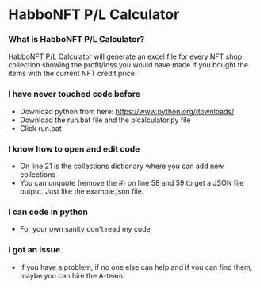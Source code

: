 # HabboNFT P/L Calculator

 ### What is HabboNFT P/L Calculator?
HabboNFT P/L Calculator will generate an excel file for every NFT shop collection showing the profit/loss you would have made if you bought the items with the current NFT credit price.

### I have never touched code before
- Download python from here: https://www.python.org/downloads/
- Download the run.bat file and the plcalculator.py file
- Click run.bat

### I know how to open and edit code
- On line 21 is the collections dictionary where you can add new collections
- You can unquote (remove the #) on line 58 and 59 to get a JSON file output. Just like the example.json file.

### I can code in python
- For your own sanity don't read my code

### I got an issue
- If you have a problem, if no one else can help and if you can find them, maybe you can hire the A-team.
